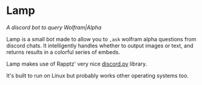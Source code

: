 # Lamp
_A discord bot to query Wolfram|Alpha_

Lamp is a small bot made to allow you to `,ask` wolfram alpha questions from discord chats.  It intelligently handles whether to output images or text, and returns results in a colorful series of embeds.

Lamp makes use of Rapptz' very nice [discord.py](https://github.com/Rapptz/discord.py) library.

It's built to run on Linux but probably works other operating systems too.
